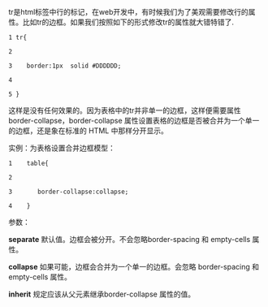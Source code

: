 tr是html标签中行的标记，在web开发中，有时候我们为了美观需要修改行的属性。比如tr的边框。如果我们按照如下的形式修改tr的属性就大错特错了.

    
    
    1 tr{
    2 
    3    border:1px  solid #DDDDDD;
    4 
    5 }

这样是没有任何效果的。因为表格中的tr并非单一的边框，这样便需要属性border-collapse，border-collapse
属性设置表格的边框是否被合并为一个单一的边框，还是象在标准的 HTML 中那样分开显示。

实例：为表格设置合并边框模型：

    
    
    1    table{
    2 
    3       border-collapse:collapse;
    4    }

参数：

**separate** 默认值。边框会被分开。不会忽略border-spacing 和 empty-cells 属性。

**collapse** 如果可能，边框会合并为一个单一的边框。会忽略 border-spacing 和 empty-cells 属性。

**inherit** 规定应该从父元素继承border-collapse 属性的值。

